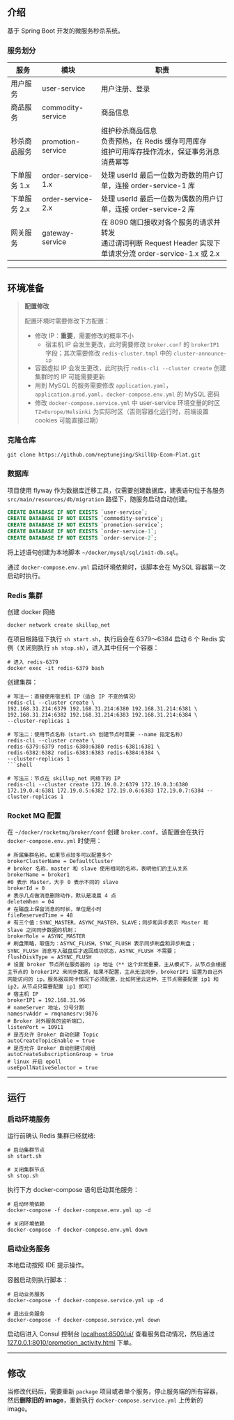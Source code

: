 ## 介绍

基于 Spring Boot 开发的微服务秒杀系统。

### 服务划分

| 服务       | 模块                | 职责                                                                                |
|----------|-------------------|-----------------------------------------------------------------------------------|
| 用户服务     | user-service      | 用户注册、登录                                                                           |
| 商品服务     | commodity-service | 商品信息                                                                              |
| 秒杀商品服务   | promotion-service | 维护秒杀商品信息<br/> 负责预热，在 Redis 缓存可用库存<br/>维护可用库存操作流水，保证事务消息消费幂等                       |
| 下单服务 1.x | order-service-1.x | 处理 userId 最后一位数为奇数的用户订单，连接 order-service-1 库                                      |
| 下单服务 2.x | order-service-2.x | 处理 userId 最后一位数为偶数的用户订单，连接 order-service-2 库                                      |
| 网关服务     | gateway-service   | 在 8090 端口接收对各个服务的请求并转发<br/>通过谓词判断 Request Header 实现下单请求分流 order-service-1.x 或 2.x |

---

## 环境准备

> **配置修改**
> 
> 配置环境时需要修改下方配置：
> - 修改 IP：**重要**，需要修改的概率不小
>   - 宿主机 IP 会发生更改，此时需要修改 `broker.conf` 的 `brokerIP1` 字段；其次需要修改 `redis-cluster.tmpl` 中的 `cluster-announce-ip`
>  - 容器虚拟 IP 会发生更改，此时执行 `redis-cli --cluster create` 创建集群时的 IP 可能需要更新
> - 用到 MySQL 的服务需要修改 `application.yaml`，`application.prod.yaml`，`docker-compose.env.yml` 的 MySQL 密码
> - 修改 `docker-compose.service.yml` 中 user-service 环境变量的时区 `TZ=Europe/Helsinki` 为实际时区（否则容器化运行时，前端设置 cookies 可能直接过期）

### 克隆仓库

```
git clone https://github.com/neptunejing/SkillUp-Ecom-Plat.git
```

### 数据库

项目使用 flyway 作为数据库迁移工具，仅需要创建数据库，建表语句位于各服务 `src/main/resources/db/migration` 路径下，随服务启动自动创建。

```sql
CREATE DATABASE IF NOT EXISTS `user-service`;
CREATE DATABASE IF NOT EXISTS `commodity-service`;
CREATE DATABASE IF NOT EXISTS `promotion-service`;
CREATE DATABASE IF NOT EXISTS `order-service-1`;
CREATE DATABASE IF NOT EXISTS `order-service-2`;
```

将上述语句创建为本地脚本 `~/docker/mysql/sql/init-db.sql`。

通过 `docker-compose.env.yml` 启动环境依赖时，该脚本会在 MySQL 容器第一次启动时执行。

### Redis 集群

创建 docker 网络

```shell
docker network create skillup_net
```

在项目根路径下执行 `sh start.sh`，执行后会在 6379～6384 启动 6 个 Redis 实例（关闭则执行 `sh stop.sh`），进入其中任何一个容器：

```shell
# 进入 redis-6379
docker exec -it redis-6379 bash
```

创建集群：
```shell
# 写法一：直接使用宿主机 IP（适合 IP 不变的情况）
redis-cli --cluster create \
192.168.31.214:6379 192.168.31.214:6380 192.168.31.214:6381 \
192.168.31.214:6382 192.168.31.214:6383 192.168.31.214:6384 \
--cluster-replicas 1

# 写法二：使用节点名称（start.sh 创建节点时需要 --name 指定名称）
redis-cli --cluster create \
redis-6379:6379 redis-6380:6380 redis-6381:6381 \
redis-6382:6382 redis-6383:6383 redis-6384:6384 \
--cluster-replicas 1
```shell

# 写法三：节点在 skillup_net 网络下的 IP
redis-cli --cluster create 172.19.0.2:6379 172.19.0.3:6380 172.19.0.4:6381 172.19.0.5:6382 172.19.0.6:6383 172.19.0.7:6384 --cluster-replicas 1
```

### Rocket MQ 配置
在 `~/docker/rocketmq/broker/conf` 创建 `broker.conf`，该配置会在执行 `docker-compose.env.yml` 时使用：

```shell
# 所属集群名称，如果节点较多可以配置多个
brokerClusterName = DefaultCluster
# broker 名称，master 和 slave 使用相同的名称，表明他们的主从关系
brokerName = broker1
#0 表示 Master，大于 0 表示不同的 slave
brokerId = 0
# 表示几点做消息删除动作，默认是凌晨 4 点
deleteWhen = 04
# 在磁盘上保留消息的时长，单位是小时
fileReservedTime = 48
# 有三个值：SYNC_MASTER，ASYNC_MASTER，SLAVE；同步和异步表示 Master 和 Slave 之间同步数据的机制；
brokerRole = ASYNC_MASTER
# 刷盘策略，取值为：ASYNC_FLUSH，SYNC_FLUSH 表示同步刷盘和异步刷盘；SYNC_FLUSH 消息写入磁盘后才返回成功状态，ASYNC_FLUSH 不需要；
flushDiskType = ASYNC_FLUSH
# 设置 broker 节点所在服务器的 ip 地址（** 这个非常重要，主从模式下，从节点会根据主节点的 brokerIP2 来同步数据，如果不配置，主从无法同步，brokerIP1 设置为自己外网能访问的 ip，服务器双网卡情况下必须配置，比如阿里云这种，主节点需要配置 ip1 和 ip2，从节点只需要配置 ip1 即可）
# 宿主机 IP
brokerIP1 = 192.168.31.96
# nameServer 地址，分号分割
namesrvAddr = rmqnamesrv:9876
# Broker 对外服务的监听端口，
listenPort = 10911
# 是否允许 Broker 自动创建 Topic
autoCreateTopicEnable = true
# 是否允许 Broker 自动创建订阅组
autoCreateSubscriptionGroup = true
# linux 开启 epoll
useEpollNativeSelector = true
```

---

## 运行

### 启动环境服务

运行前确认 Redis 集群已经就绪:

```shell
# 启动集群节点
sh start.sh

# 关闭集群节点
sh stop.sh
```

执行下方 docker-compose 语句启动其他服务：

```shell
# 启动环境依赖
docker-compose -f docker-compose.env.yml up -d

# 关闭环境依赖
docker-compose -f docker-compose.env.yml down
```

### 启动业务服务

本地启动按照 IDE 提示操作。

容器启动则执行脚本：
```
# 启动业务服务
docker-compose -f docker-compose.service.yml up -d

# 退出业务服务
docker-compose -f docker-compose.service.yml down
```

启动后进入 Consul 控制台 [localhost:8500/ui/](localhost:8500/ui/) 查看服务启动情况，然后通过 [127.0.0.1:8010/promotion_activity.html](127.0.0.1:8010/promotion_activity.html) 下单。

---
## 修改

当修改代码后，需要重新 `package` 项目或者单个服务，停止服务端的所有容器，然后**删除旧的 image**，重新执行 `docker-compose.service.yml` 上传新的 image。